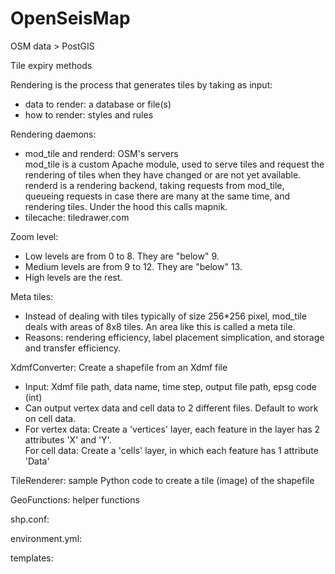# OpenSeisMap
OSM data > PostGIS

Tile expiry methods

Rendering is the process that generates tiles by taking as input:
- data to render: a database or file(s)
- how to render: styles and rules

Rendering daemons:
- mod\_tile and renderd: OSM's servers  
mod\_tile is a custom Apache module, used to serve tiles and request the rendering of tiles when they have changed or are not yet available.  
renderd is a rendering backend, taking requests from mod\_tile, queueing requests in case there are many at the same time, and rendering tiles. Under the hood this calls mapnik.
- tilecache: tiledrawer.com

Zoom level:
- Low levels are from 0 to 8. They are "below" 9.
- Medium levels are from 9 to 12. They are "below" 13.
- High levels are the rest.

Meta tiles:
- Instead of dealing with tiles typically of size 256\*256 pixel, mod\_tile deals with areas of 8x8 tiles. An area like this is called a meta tile.
- Reasons: rendering efficiency, label placement simplication, and storage and transfer efficiency.

XdmfConverter: Create a shapefile from an Xdmf file
- Input: Xdmf file path, data name, time step, output file path, epsg code (int)
- Can output vertex data and cell data to 2 different files. Default to work on cell data.  
- For vertex data: Create a 'vertices' layer, each feature in the layer has 2 attributes 'X' and 'Y'.  
For cell data: Create a 'cells' layer, in which each feature has 1 attribute 'Data'

TileRenderer: sample Python code to create a tile (image) of the shapefile

GeoFunctions: helper functions

shp.conf:

environment.yml:

templates:
